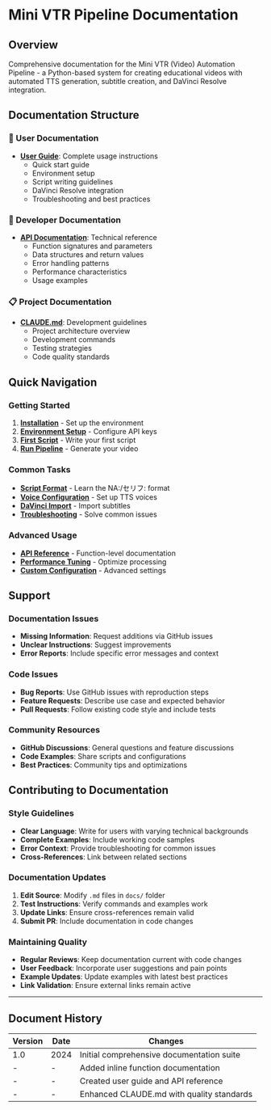 # Mini VTR Pipeline Documentation

## Overview

Comprehensive documentation for the Mini VTR (Video) Automation Pipeline - a Python-based system for creating educational videos with automated TTS generation, subtitle creation, and DaVinci Resolve integration.

## Documentation Structure

### 📖 User Documentation
- **[User Guide](USER_GUIDE.md)**: Complete usage instructions
  - Quick start guide
  - Environment setup
  - Script writing guidelines
  - DaVinci Resolve integration
  - Troubleshooting and best practices

### 🔧 Developer Documentation  
- **[API Documentation](API.md)**: Technical reference
  - Function signatures and parameters
  - Data structures and return values
  - Error handling patterns
  - Performance characteristics
  - Usage examples

### 📋 Project Documentation
- **[CLAUDE.md](../CLAUDE.md)**: Development guidelines
  - Project architecture overview
  - Development commands
  - Testing strategies
  - Code quality standards

## Quick Navigation

### Getting Started
1. **[Installation](USER_GUIDE.md#installation)** - Set up the environment
2. **[Environment Setup](USER_GUIDE.md#environment-setup)** - Configure API keys
3. **[First Script](USER_GUIDE.md#create-your-script)** - Write your first script
4. **[Run Pipeline](USER_GUIDE.md#run-the-pipeline)** - Generate your video

### Common Tasks
- **[Script Format](USER_GUIDE.md#script-writing-guidelines)** - Learn the NA:/セリフ: format
- **[Voice Configuration](USER_GUIDE.md#voice-configuration)** - Set up TTS voices
- **[DaVinci Import](USER_GUIDE.md#davinci-resolve-integration)** - Import subtitles
- **[Troubleshooting](USER_GUIDE.md#troubleshooting)** - Solve common issues

### Advanced Usage
- **[API Reference](API.md)** - Function-level documentation
- **[Performance Tuning](USER_GUIDE.md#performance-optimization)** - Optimize processing
- **[Custom Configuration](USER_GUIDE.md#advanced-usage)** - Advanced settings

## Support

### Documentation Issues
- **Missing Information**: Request additions via GitHub issues
- **Unclear Instructions**: Suggest improvements
- **Error Reports**: Include specific error messages and context

### Code Issues
- **Bug Reports**: Use GitHub issues with reproduction steps
- **Feature Requests**: Describe use case and expected behavior
- **Pull Requests**: Follow existing code style and include tests

### Community Resources
- **GitHub Discussions**: General questions and feature discussions
- **Code Examples**: Share scripts and configurations
- **Best Practices**: Community tips and optimizations

## Contributing to Documentation

### Style Guidelines
- **Clear Language**: Write for users with varying technical backgrounds
- **Complete Examples**: Include working code samples
- **Error Context**: Provide troubleshooting for common issues
- **Cross-References**: Link between related sections

### Documentation Updates
1. **Edit Source**: Modify `.md` files in `docs/` folder
2. **Test Instructions**: Verify commands and examples work
3. **Update Links**: Ensure cross-references remain valid
4. **Submit PR**: Include documentation in code changes

### Maintaining Quality
- **Regular Reviews**: Keep documentation current with code changes
- **User Feedback**: Incorporate user suggestions and pain points
- **Example Updates**: Update examples with latest best practices
- **Link Validation**: Ensure external links remain active

---

## Document History

| Version | Date | Changes |
|---------|------|---------|
| 1.0 | 2024 | Initial comprehensive documentation suite |
| - | - | Added inline function documentation |
| - | - | Created user guide and API reference |
| - | - | Enhanced CLAUDE.md with quality standards |
